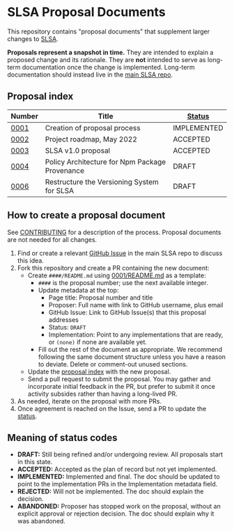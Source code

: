 # SLSA Proposal Documents

This repository contains "proposal documents" that supplement larger changes to
[SLSA].

**Proposals represent a snapshot in time.** They are intended to explain a
proposed change and its rationale. They are **not** intended to serve as
long-term documentation once the change is implemented. Long-term documentation
should instead live in the [main SLSA repo].

## Proposal index

Number                 | Title                                          | [Status]
---------------------- | -----------------------------------------------| -----------
[0001](0001/README.md) | Creation of proposal process                   | IMPLEMENTED
[0002](0002/README.md) | Project roadmap, May 2022                      | ACCEPTED
[0003](0003/README.md) | SLSA v1.0 proposal                             | ACCEPTED
[0004](0004/README.md) | Policy Architecture for Npm Package Provenance | DRAFT
[0006](0006/README.md) | Restructure the Versioning System for SLSA     | DRAFT

## How to create a proposal document

See [CONTRIBUTING] for a description of the process. Proposal documents are not
needed for all changes.

1.  Find or create a relevant [GitHub Issue] in the main SLSA repo to discuss
    this idea.
2.  Fork this repository and create a PR containing the new document:
    *   Create `####/README.md` using [0001/README.md](0001/README.md) as a
        template:
        *   `####` is the proposal number; use the next available integer.
        *   Update metadata at the top:
            *   Page title: Proposal number and title
            *   Proposer: Full name with link to GitHub username, plus email
            *   GitHub Issue: Link to GitHub Issue(s) that this proposal
                addresses
            *   Status: `DRAFT`
            *   Implementation: Point to any implementations that are ready, or
                `(none)` if none are available yet.
        *   Fill out the rest of the document as appropriate. We recommend
            following the same document structure unless you have a reason to
            deviate. Delete or comment-out unused sections.
    *   Update the [proposal index] with the new proposal.
    *   Send a pull request to submit the proposal. You may gather and
        incorporate initial feedback in the PR, but prefer to submit it once
        activity subsides rather than having a long-lived PR.
3.  As needed, iterate on the proposal with more PRs.
4.  Once agreement is reached on the Issue, send a PR to update the [status].

## Meaning of status codes

*   **DRAFT:** Still being refined and/or undergoing review. All proposals start
    in this state.
*   **ACCEPTED:** Accepted as the plan of record but not yet implemented.
*   **IMPLEMENTED:** Implemented and final. The doc should be updated to point
    to the implementation PRs in the Implementation metadata field.
*   **REJECTED:** Will not be implemented. The doc should explain the decision.
*   **ABANDONED:** Proposer has stopped work on the proposal, without an
    explicit approval or rejection decision. The doc should explain why it was
    abandoned.

[CONTRIBUTING]: https://github.com/slsa-framework/slsa/blob/main/CONTRIBUTING.md
[SLSA]: https://slsa.dev
[main SLSA repo]: https://github.com/slsa-framework/slsa
[GitHub Issue]: https://github.com/slsa-framework/slsa/issues
[status]: #meaning-of-status-codes
[proposal index]: #proposal-index
